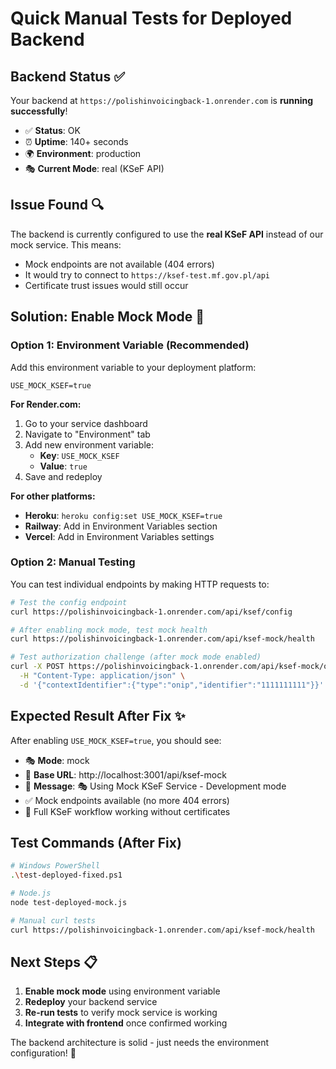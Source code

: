 # Quick Manual Tests for Deployed Backend

## Backend Status ✅
Your backend at `https://polishinvoicingback-1.onrender.com` is **running successfully**!

- ✅ **Status**: OK  
- ⏰ **Uptime**: 140+ seconds  
- 🌍 **Environment**: production  
- 🎭 **Current Mode**: real (KSeF API)  

## Issue Found 🔍
The backend is currently configured to use the **real KSeF API** instead of our mock service. This means:
- Mock endpoints are not available (404 errors)
- It would try to connect to `https://ksef-test.mf.gov.pl/api`
- Certificate trust issues would still occur

## Solution: Enable Mock Mode 🔧

### Option 1: Environment Variable (Recommended)
Add this environment variable to your deployment platform:
```
USE_MOCK_KSEF=true
```

**For Render.com:**
1. Go to your service dashboard
2. Navigate to "Environment" tab
3. Add new environment variable:
   - **Key**: `USE_MOCK_KSEF`
   - **Value**: `true`
4. Save and redeploy

**For other platforms:**
- **Heroku**: `heroku config:set USE_MOCK_KSEF=true`
- **Railway**: Add in Environment Variables section
- **Vercel**: Add in Environment Variables settings

### Option 2: Manual Testing
You can test individual endpoints by making HTTP requests to:

```bash
# Test the config endpoint
curl https://polishinvoicingback-1.onrender.com/api/ksef/config

# After enabling mock mode, test mock health
curl https://polishinvoicingback-1.onrender.com/api/ksef-mock/health

# Test authorization challenge (after mock mode enabled)
curl -X POST https://polishinvoicingback-1.onrender.com/api/ksef-mock/online/Session/AuthorisationChallenge \
  -H "Content-Type: application/json" \
  -d '{"contextIdentifier":{"type":"onip","identifier":"1111111111"}}'
```

## Expected Result After Fix ✨

After enabling `USE_MOCK_KSEF=true`, you should see:
- 🎭 **Mode**: mock
- 📡 **Base URL**: http://localhost:3001/api/ksef-mock
- 💬 **Message**: 🎭 Using Mock KSeF Service - Development mode  
- ✅ Mock endpoints available (no more 404 errors)
- 🚀 Full KSeF workflow working without certificates

## Test Commands (After Fix)

```bash
# Windows PowerShell
.\test-deployed-fixed.ps1

# Node.js
node test-deployed-mock.js

# Manual curl tests
curl https://polishinvoicingback-1.onrender.com/api/ksef-mock/health
```

## Next Steps 📋

1. **Enable mock mode** using environment variable
2. **Redeploy** your backend service  
3. **Re-run tests** to verify mock service is working
4. **Integrate with frontend** once confirmed working

The backend architecture is solid - just needs the environment configuration! 🎯
